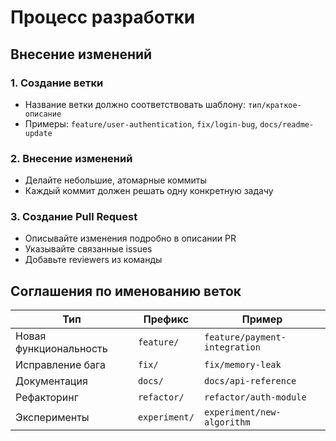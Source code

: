 # Процесс разработки

## Внесение изменений

### 1. Создание ветки
- Название ветки должно соответствовать шаблону: `тип/краткое-описание`
- Примеры: `feature/user-authentication`, `fix/login-bug`, `docs/readme-update`

### 2. Внесение изменений
- Делайте небольшие, атомарные коммиты
- Каждый коммит должен решать одну конкретную задачу

### 3. Создание Pull Request
- Описывайте изменения подробно в описании PR
- Указывайте связанные issues
- Добавьте reviewers из команды

## Соглашения по именованию веток

| Тип | Префикс | Пример |
|-----|---------|---------|
| Новая функциональность | `feature/` | `feature/payment-integration` |
| Исправление бага | `fix/` | `fix/memory-leak` |
| Документация | `docs/` | `docs/api-reference` |
| Рефакторинг | `refactor/` | `refactor/auth-module` |
| Эксперименты | `experiment/` | `experiment/new-algorithm` |

